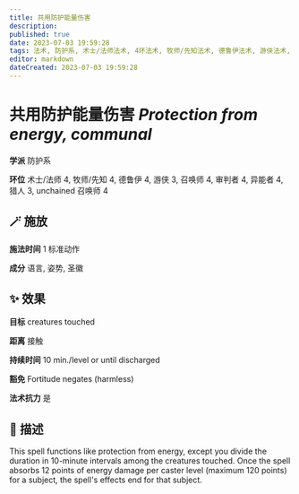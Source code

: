 ```yaml
---
title: 共用防护能量伤害
description: 
published: true
date: 2023-07-03 19:59:28
tags: 法术, 防护系, 术士/法师法术, 4环法术, 牧师/先知法术, 德鲁伊法术, 游侠法术, 3环法术, 召唤师法术, 审判者法术, 异能者法术, 猎人法术, unchained 召唤师法术
editor: markdown
dateCreated: 2023-07-03 19:59:28
---
```


# **共用防护能量伤害** *Protection from energy, communal*

**学派** 防护系 

**环位** 术士/法师 4, 牧师/先知 4, 德鲁伊 4, 游侠 3, 召唤师 4, 审判者 4, 异能者 4, 猎人 3, unchained 召唤师 4

## 🪄 施放

**施法时间** 1 标准动作

**成分** 语言, 姿势, 圣徽

## ✨ 效果 

**目标** creatures touched 

**距离** 接触  

**持续时间** 10 min./level or until discharged 

**豁免** Fortitude negates (harmless)

**法术抗力** 是

## 📖 描述

This spell functions like protection from energy, except you divide the duration in 10-minute intervals among the creatures touched. Once the spell absorbs 12 points of energy damage per caster level (maximum 120 points) for a subject, the spell's effects end for that subject.
    